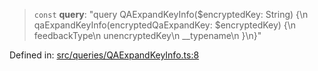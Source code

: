 > `const` **query**: "query QAExpandKeyInfo($encryptedKey: String) \{\n  qaExpandKeyInfo(encryptedQaExpandKey: $encryptedKey) \{\n    feedbackType\n    unencryptedKey\n    \_\_typename\n  \}\n\}"

Defined in: [src/queries/QAExpandKeyInfo.ts:8](https://github.com/bhavjitChauhan/khan-api/blob/67d30ab4498111952301bcaddbef9a132bf75105/src/queries/QAExpandKeyInfo.ts#L8)
